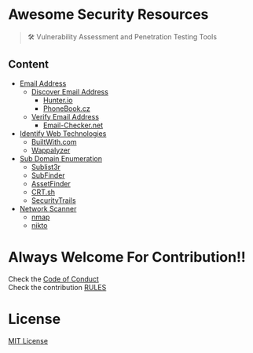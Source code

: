 # Awesome Security Resources
> 🛠 Vulnerability Assessment and Penetration Testing Tools

## Content

- [Email Address](/Email%20Address/)
    - [Discover Email Address](/Email%20Address/Discover%20Email%20Address/)
        - [Hunter.io](/Email%20Address/Discover%20Email%20Address/README.md)
        - [PhoneBook.cz](/Email%20Address/Discover%20Email%20Address/README.md)
    - [Verify Email Address](/Email%20Address/Verify%20Email%20Address/)
        - [Email-Checker.net](/Email%20Address/Verify%20Email%20Address/README.md)
- [Identify Web Technologies](/Identify%20Web%20Technology/)
    - [BuiltWith.com](/Identify%20Web%20Technology/README.md)
    - [Wappalyzer](/Identify%20Web%20Technology/README.md)
- [Sub Domain Enumeration](/Sub%20Domain%20Enumeration/)
    - [Sublist3r](/Sub%20Domain%20Enumeration/README.md)
    - [SubFinder](/Sub%20Domain%20Enumeration/README.md)
    - [AssetFinder](/Sub%20Domain%20Enumeration/README.md)
    - [CRT.sh](/Sub%20Domain%20Enumeration/README.md)
    - [SecurityTrails](/Sub%20Domain%20Enumeration/README.md)
- [Network Scanner](/Network%20Scanner/)
    - [nmap](/Network%20Scanner/README.md)
    - [nikto](/Network%20Scanner/README.md)

# Always Welcome For Contribution!!
Check the [Code of Conduct](/CODE_OF_CONDUCT.md)<br> 
Check the contribution [RULES](/CONTRIBUTING.md) 

# License

[MIT License](LICENSE)
